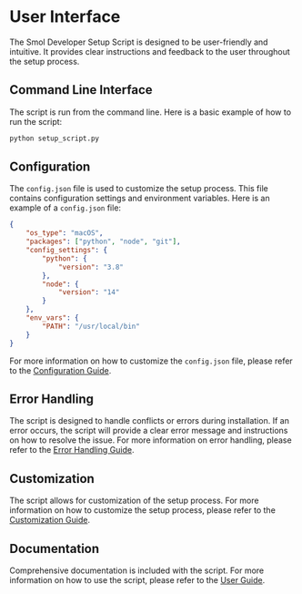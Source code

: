 # User Interface

The Smol Developer Setup Script is designed to be user-friendly and intuitive. It provides clear instructions and feedback to the user throughout the setup process.

## Command Line Interface

The script is run from the command line. Here is a basic example of how to run the script:

```bash
python setup_script.py
```

## Configuration

The `config.json` file is used to customize the setup process. This file contains configuration settings and environment variables. Here is an example of a `config.json` file:

```json
{
    "os_type": "macOS",
    "packages": ["python", "node", "git"],
    "config_settings": {
        "python": {
            "version": "3.8"
        },
        "node": {
            "version": "14"
        }
    },
    "env_vars": {
        "PATH": "/usr/local/bin"
    }
}
```

For more information on how to customize the `config.json` file, please refer to the [Configuration Guide](docs/configuration.md).

## Error Handling

The script is designed to handle conflicts or errors during installation. If an error occurs, the script will provide a clear error message and instructions on how to resolve the issue. For more information on error handling, please refer to the [Error Handling Guide](docs/error_handling.md).

## Customization

The script allows for customization of the setup process. For more information on how to customize the setup process, please refer to the [Customization Guide](docs/customization.md).

## Documentation

Comprehensive documentation is included with the script. For more information on how to use the script, please refer to the [User Guide](user_guide.md).